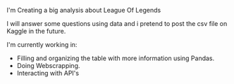 I'm Creating a big analysis about League Of Legends

I will answer some questions using data and i pretend to post the csv file on Kaggle in the future.

I'm currently working in:
- Filling and organizing the table with more information using Pandas.
- Doing Webscrapping.
- Interacting with API's